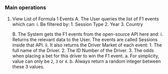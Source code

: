 ##

### Main operations


1. View List of Formula 1 Events
   A. The User queries the list of F1 events which can:
    i. Be filtered by:
       1. Session Type
       2. Year
       3. Country

   B. The System gets the F1 events from the open-source API here and:
    i. Returns the relevant data to the User. The events are called Sessions
    inside that API.
        ii. It also returns the Driver Market of each event:
            1. The full name of the Driver.
            2. The ID Number of the Driver.
            3. The odds when placing a bet for this driver to win the F1
          event.
        a. For simplicity, value can only be `2`, `3` or `4`.
        b. Always return a random integer between these 3 values.